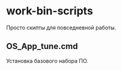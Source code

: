 # work-bin-scripts

Просто скипты для повседневной работы.

## OS_App_tune.cmd

Установка базового набора ПО.
